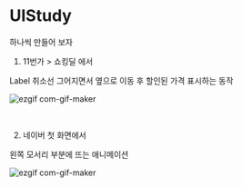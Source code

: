 # UIStudy
하나씩 만들어 보자

1. 11번가 > 쇼킹딜 에서

Label 취소선 그어지면서 옆으로 이동 후 할인된 가격 표시하는 동작

![ezgif com-gif-maker](https://user-images.githubusercontent.com/8108570/142986928-8af4fadf-4977-4e3e-a076-70b34a2aa6e1.gif)

<br>

2. 네이버 첫 화면에서

왼쪽 모서리 부분에 뜨는 애니메이션

![ezgif com-gif-maker](https://user-images.githubusercontent.com/8108570/145001274-487be404-b7e1-4a94-9502-5bd0e06e7553.gif)
